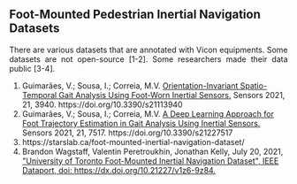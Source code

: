<h2>Foot-Mounted Pedestrian Inertial Navigation Datasets</h2>
<p align="justify">There are various datasets that are annotated with Vicon equipments. Some datasets are not open-source [1-2]. Some researchers made their data public [3-4].</p>

<ol>
    <li>Guimarães, V.; Sousa, I.; Correia, M.V. <a href="https://www.mdpi.com/1424-8220/21/11/3940" target="_blank">Orientation-Invariant Spatio-Temporal Gait Analysis Using Foot-Worn Inertial Sensors.</a> Sensors 2021, 21, 3940. https://doi.org/10.3390/s21113940</li>
    <li>Guimarães, V.; Sousa, I.; Correia, M.V. <a href="https://www.mdpi.com/1424-8220/21/22/7517" target="_blank">A Deep Learning Approach for Foot Trajectory Estimation in Gait Analysis Using Inertial Sensors.</a> Sensors 2021, 21, 7517. https://doi.org/10.3390/s21227517</li>
    <li>https://starslab.ca/foot-mounted-inertial-navigation-dataset/</li>
    <li>Brandon Wagstaff, Valentin Peretroukhin, Jonathan Kelly, July 20, 2021, <a href="https://ieee-dataport.org/open-access/university-toronto-foot-mounted-inertial-navigation-dataset" target="_blank">"University of Toronto Foot-Mounted Inertial Navigation Dataset", IEEE Dataport, doi: https://dx.doi.org/10.21227/v1z6-9z84.</a></li>
</ol>